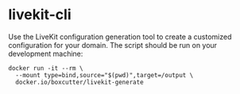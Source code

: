 # livekit-cli

Use the LiveKit configuration generation tool to create a customized
configuration for your domain. The script should be run on your development
machine:

```
docker run -it --rm \
  --mount type=bind,source="$(pwd)",target=/output \
  docker.io/boxcutter/livekit-generate
```
